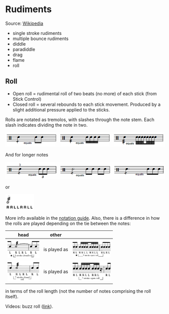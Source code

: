 # Rudiments

Source: [Wikipedia](https://en.wikipedia.org/wiki/Drum_rudiment)

* single stroke rudiments
* multiple bounce rudiments
* diddle
* paradiddle
* drag
* flame
* roll

## Roll

* Open roll = rudimental roll of two beats (no more) of each stick (from Stick Control)
* Closed roll = several rebounds to each stick movement. Produced by a slight additional pressure applied to the sticks.

Rolls are notated as tremolos, with slashes through the note stem. Each slash indicates dividing the note in two.

<img src="/img/quarter-note-rolls.png" width="650em" />

And for longer notes

<img src="/img/longer-note-rolls.png" width="650em" />

or

<img src="/img/6_double_stroke_open_roll.gif" width="90em" />

More info available in the [notation guide](http://web.mit.edu/merolish/Public/drums.pdf). Also, there is a difference in how the rolls are played depending on the tie between the notes:

| head                                                                  | other        |                                                                    |
| --------------------------------------------------------------------- | ------------ | ------------------------------------------------------------------ |
| <img src="/img/9-stroke-open-buzz-roll.png" width="100em" /> | is played as | <img src="/img/9-stroke-closed-roll.png" width="120em" /> |
| <img src="/img/7-stroke-open-buzz-roll.png" width="100em" /> | is played as | <img src="/img/7-stroke-closed-roll.png" width="120em" /> |

in terms of the roll length (not the number of notes comprising the roll itself).

Videos: buzz roll ([link](https://www.youtube.com/watch?v=kyiZMFSlK6Y)).